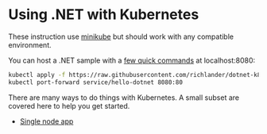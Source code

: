 # Using .NET with Kubernetes

These instruction use [minikube](https://minikube.sigs.k8s.io/) but should work with any compatible environment.

You can host a .NET sample with a [few quick commands](hello-dotnet/README.md) at localhost:8080:

```bash
kubectl apply -f https://raw.githubusercontent.com/richlander/dotnet-k8s/main/hello-dotnet/hello-dotnet.yaml
kubectl port-forward service/hello-dotnet 8080:80
```

There are many ways to do things with Kubernetes. A small subset are covered here to help you get started.

- [Single node app](hello-dotnet/README.md)

